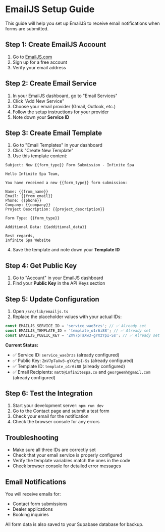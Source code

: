 # EmailJS Setup Guide

This guide will help you set up EmailJS to receive email notifications when forms are submitted.

## Step 1: Create EmailJS Account

1. Go to [EmailJS.com](https://www.emailjs.com/)
2. Sign up for a free account
3. Verify your email address

## Step 2: Create Email Service

1. In your EmailJS dashboard, go to "Email Services"
2. Click "Add New Service"
3. Choose your email provider (Gmail, Outlook, etc.)
4. Follow the setup instructions for your provider
5. Note down your **Service ID**

## Step 3: Create Email Template

1. Go to "Email Templates" in your dashboard
2. Click "Create New Template"
3. Use this template content:

```
Subject: New {{form_type}} Form Submission - Infinite Spa

Hello Infinite Spa Team,

You have received a new {{form_type}} form submission:

Name: {{from_name}}
Email: {{from_email}}
Phone: {{phone}}
Company: {{company}}
Project Description: {{project_description}}

Form Type: {{form_type}}

Additional Data: {{additional_data}}

Best regards,
Infinite Spa Website
```

4. Save the template and note down your **Template ID**

## Step 4: Get Public Key

1. Go to "Account" in your EmailJS dashboard
2. Find your **Public Key** in the API Keys section

## Step 5: Update Configuration

1. Open `/src/lib/emailjs.ts`
2. Replace the placeholder values with your actual IDs:

```typescript
const EMAILJS_SERVICE_ID = 'service_wae3rzs'; // ✅ Already set
const EMAILJS_TEMPLATE_ID = 'template_o1r6i88'; // ✅ Already set
const EMAILJS_PUBLIC_KEY = 'ZmV7pTaXw3-gYXzYpI-Ss'; // ✅ Already set
```

**Current Status:**
- ✅ Service ID: `service_wae3rzs` (already configured)
- ✅ Public Key: `ZmV7pTaXw3-gYXzYpI-Ss` (already configured)
- ✅ Template ID: `template_o1r6i88` (already configured)
- ✅ Email Recipients: `matt@infinitespa.co` and `georgeemh@gmail.com` (already configured)

## Step 6: Test the Integration

1. Start your development server: `npm run dev`
2. Go to the Contact page and submit a test form
3. Check your email for the notification
4. Check the browser console for any errors

## Troubleshooting

- Make sure all three IDs are correctly set
- Check that your email service is properly configured
- Verify the template variables match the ones in the code
- Check browser console for detailed error messages

## Email Notifications

You will receive emails for:
- Contact form submissions
- Dealer applications
- Booking inquiries

All form data is also saved to your Supabase database for backup.
